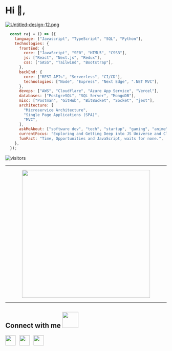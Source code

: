
# Hi 👋,

[![Untitled-design-12.png](https://i.postimg.cc/6qK5ZJ5P/Untitled-design-12.png)](https://postimg.cc/vgPsRKn7)

~~~ js
  const raj = () => ({
    language: ["Javascript", "TypeScript", "SQL", "Python"],
    technologies: {
      frontEnd: {
        core: ["JavaScript", "SE0", "HTML5", "CSS3"],
        js: ["React", "Next.js", "Redux"],
        css: ["SASS", "Tailwind", "Bootstrap"],
      },
      backEnd: {
        core: ["REST APIs", "Serverless", "CI/CD"],
        technologies: ["Node", "Express", "Next Edge", ".NET MVC"],
      },
      devops: ["AWS", "Cloudflare", "Azure App Service", "Vercel"],
      databases: ["PostgreSQL", "SQL Server", "MongoDB"],
      misc: ["Postman", "GitHub", "BitBucket", "Socket", "jest"],
      architecture: [
        "Microservice Architecture",
        "Single Page Applications (SPA)",
        "MVC",
      ],
      askMeAbout: ["software dev", "tech", "startup", "gaming", "anime"],
      currentFocus: "Exploring and Getting Deep into JS Universe and Cloud Technologies",
      funFact: "Time, Opportunities and JavaScript, waits for none.",
    },
  });
~~~

![visitors](https://visitor-badge.glitch.me/badge?page_id=srx9.srx9)

---
<p align = "center">
  <img src = "https://github-readme-streak-stats.herokuapp.com?user=SRX9&theme=dark&hide_border=true" width = 400>
</p>


---
<h2> Connect with me <img src='https://raw.githubusercontent.com/ShahriarShafin/ShahriarShafin/main/Assets/handshake.gif' width="50px"> </h2>
<a href = 'https://www.linkedin.com/in/savaliya-raj'  style="padding-right:8px;"> <img width = '32px' align= 'center' src="https://raw.githubusercontent.com/rahulbanerjee26/githubAboutMeGenerator/main/icons/linked-in-alt.svg"/></a> 
<a href = 'https://www.github.com/srx9'  style="padding-right:8px;"> <img width = '32px' align= 'center' src="https://raw.githubusercontent.com/rahulbanerjee26/githubAboutMeGenerator/main/icons/github.svg"/></a> 
<a href = 'https://twitter.com/s_r_x_9'  style="padding-right:8px;"> <img width = '32px' align= 'center' src="https://raw.githubusercontent.com/rahulbanerjee26/githubAboutMeGenerator/main/icons/twitter.svg"/></a> 


